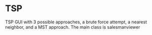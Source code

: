 # TSP
TSP GUI with 3 possible approaches, a brute force attempt, a nearest neighbor, and a MST approach.
The main class is salesmanviewer
